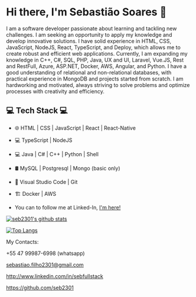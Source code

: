 # Hi there, I'm Sebastião Soares 👋

I am a software developer passionate about learning and tackling new challenges. I am seeking an opportunity to apply my knowledge and develop innovative solutions. I have solid experience in HTML, CSS, JavaScript, NodeJS, React, TypeScript, and Deploy, which allows me to create robust and efficient web applications. Currently, I am expanding my knowledge in C++, C#, SQL, PHP, Java, UX and UI, Laravel, Vue.JS, Rest and RestFull, Azure, ASP.NET, Docker, AWS, Angular, and Python. I have a good understanding of relational and non-relational databases, with practical experience in MongoDB and projects started from scratch. I am hardworking and motivated, always striving to solve problems and optimize processes with creativity and efficiency.

## 💻 Tech Stack 💻
 
- 🌐 HTML | CSS | JavaScript | React | React-Native
- 💻 TypeScript | NodeJS 
- 💻 Java | C# | C++ | Python | Shell
- 🛢 MySQL | Postgresql | Mongo (basic only) 
- 🔧 Visual Studio Code | Git
- :building_construction: Docker | AWS

- You can to follow me at Linked-In, <a href="https://www.linkedin.com/in/sebfullstack/">I'm here!</a>

[![seb2301's github stats](https://github-readme-stats.vercel.app/api?username=seb2301&show_icons=true&&theme=radical&hide=["contribs","issues"])](https://github.com/seb2301)

[![Top Langs](https://github-readme-stats-git-masterrstaa-rickstaa.vercel.app/api/top-langs/?username=seb2301&show_icons=true&theme=radical)](https://github.com/anuraghazra/github-readme-stats)

My Contacts:

+55 47 99987-6998 (whatsapp)

sebastiao.filho2301@gmail.com

http://www.linkedin.com/in/sebfullstack 

https://github.com/seb2301
